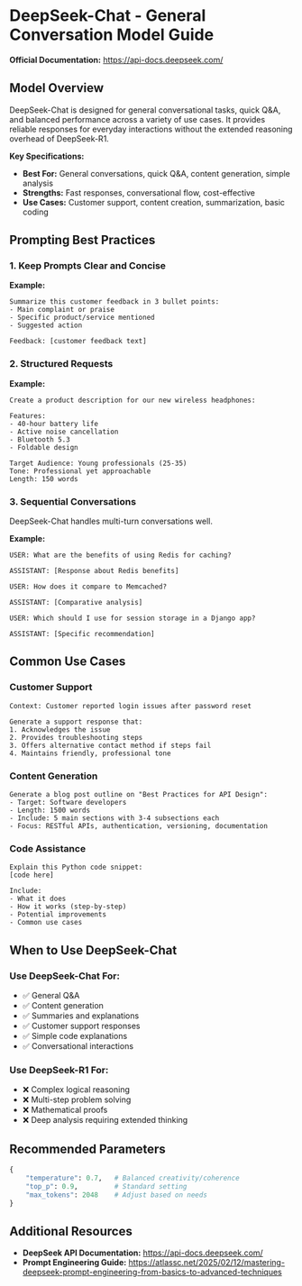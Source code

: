 # DeepSeek-Chat - General Conversation Model Guide


**Official Documentation:** https://api-docs.deepseek.com/

## Model Overview

DeepSeek-Chat is designed for general conversational tasks, quick Q&A, and balanced performance across a variety of use cases. It provides reliable responses for everyday interactions without the extended reasoning overhead of DeepSeek-R1.

**Key Specifications:**
- **Best For:** General conversations, quick Q&A, content generation, simple analysis
- **Strengths:** Fast responses, conversational flow, cost-effective
- **Use Cases:** Customer support, content creation, summarization, basic coding

## Prompting Best Practices

### 1. Keep Prompts Clear and Concise

**Example:**
```
Summarize this customer feedback in 3 bullet points:
- Main complaint or praise
- Specific product/service mentioned
- Suggested action

Feedback: [customer feedback text]
```

### 2. Structured Requests

**Example:**
```
Create a product description for our new wireless headphones:

Features:
- 40-hour battery life
- Active noise cancellation
- Bluetooth 5.3
- Foldable design

Target Audience: Young professionals (25-35)
Tone: Professional yet approachable
Length: 150 words
```

### 3. Sequential Conversations

DeepSeek-Chat handles multi-turn conversations well.

**Example:**
```
USER: What are the benefits of using Redis for caching?

ASSISTANT: [Response about Redis benefits]

USER: How does it compare to Memcached?

ASSISTANT: [Comparative analysis]

USER: Which should I use for session storage in a Django app?

ASSISTANT: [Specific recommendation]
```

## Common Use Cases

### Customer Support

```
Context: Customer reported login issues after password reset

Generate a support response that:
1. Acknowledges the issue
2. Provides troubleshooting steps
3. Offers alternative contact method if steps fail
4. Maintains friendly, professional tone
```

### Content Generation

```
Generate a blog post outline on "Best Practices for API Design":
- Target: Software developers
- Length: 1500 words
- Include: 5 main sections with 3-4 subsections each
- Focus: RESTful APIs, authentication, versioning, documentation
```

### Code Assistance

```
Explain this Python code snippet:
[code here]

Include:
- What it does
- How it works (step-by-step)
- Potential improvements
- Common use cases
```

## When to Use DeepSeek-Chat

### Use DeepSeek-Chat For:
- ✅ General Q&A
- ✅ Content generation
- ✅ Summaries and explanations
- ✅ Customer support responses
- ✅ Simple code explanations
- ✅ Conversational interactions

### Use DeepSeek-R1 For:
- ❌ Complex logical reasoning
- ❌ Multi-step problem solving
- ❌ Mathematical proofs
- ❌ Deep analysis requiring extended thinking

## Recommended Parameters

```python
{
    "temperature": 0.7,   # Balanced creativity/coherence
    "top_p": 0.9,         # Standard setting
    "max_tokens": 2048    # Adjust based on needs
}
```

## Additional Resources

- **DeepSeek API Documentation:** https://api-docs.deepseek.com/
- **Prompt Engineering Guide:** https://atlassc.net/2025/02/12/mastering-deepseek-prompt-engineering-from-basics-to-advanced-techniques
